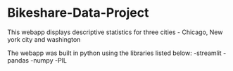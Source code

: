 # Bikeshare-Data-Project

This webapp displays descriptive statistics for three cities - Chicago, New york city and washington

The webapp was built in python using the libraries listed below:
  -streamlit
  -pandas
  -numpy
  -PIL
  
